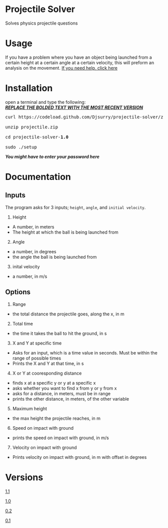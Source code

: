 # Projectile Solver
Solves physics projectile questions

# Usage
If you have a problem where you have an object being launched from a certain height at a certain angle at a certain velocity, this will preform an analysis on the movement. [If you need help, click here](#Documentation)

# Installation
open a terminal and type the following: <br>
[***REPLACE THE BOLDED TEXT WITH THE MOST RECENT VERSION***](#Versions)<br>
<pre>
curl https://codeload.github.com/Djsurry/projectile-solver/zip/v<b>1.0</b> --output projectile.zip<br>
unzip projectile.zip <br>
cd projectile-solver-<b>1.0</b> <br>
sudo ./setup
</pre>
***You might have to enter your password here***

# Documentation
## Inputs
The program asks for 3 inputs; `height`, `angle`, and `initial velocity`.
1. Height
- A number, in meters
- The height at which the ball is being launched from
2. Angle
- a number, in degrees
- the angle the ball is being launched from
3. inital velocity
- a number, in m/s

## Options
1. Range
- the total distance the projectile goes, along the x, in m
2. Total time
- the time it takes the ball to hit the ground, in s
3. X and Y at specific time
- Asks for an input, which is a time value in seconds. Must be within the range of possible times
- Prints the X and Y at that time, in s
4. X or Y at cooresponding distance
- finds x at a specific y or y at a specific x
- asks whether you want to find x from y or y from x
- asks for a distance, in meters, must be in range
- prints the other distance, in meters, of the other variable
5. Maximum height
- the max height the projectile reaches, in m
6. Speed on impact with ground
- prints the speed on impact with ground, in m/s
7. Velocity on impact with ground
- Prints velocity on impact with ground, in m with offset in degrees 


# Versions

[1.1](https://github.com/Djsurry/projectile-solver/releases/tag/v1.1)

[1.0](https://github.com/Djsurry/projectile-solver/releases/tag/v1.0)

[0.2](https://github.com/Djsurry/projectile-solver/releases/tag/v0.2)

[0.1](https://github.com/Djsurry/projectile-solver/releases/tag/v0.1)





